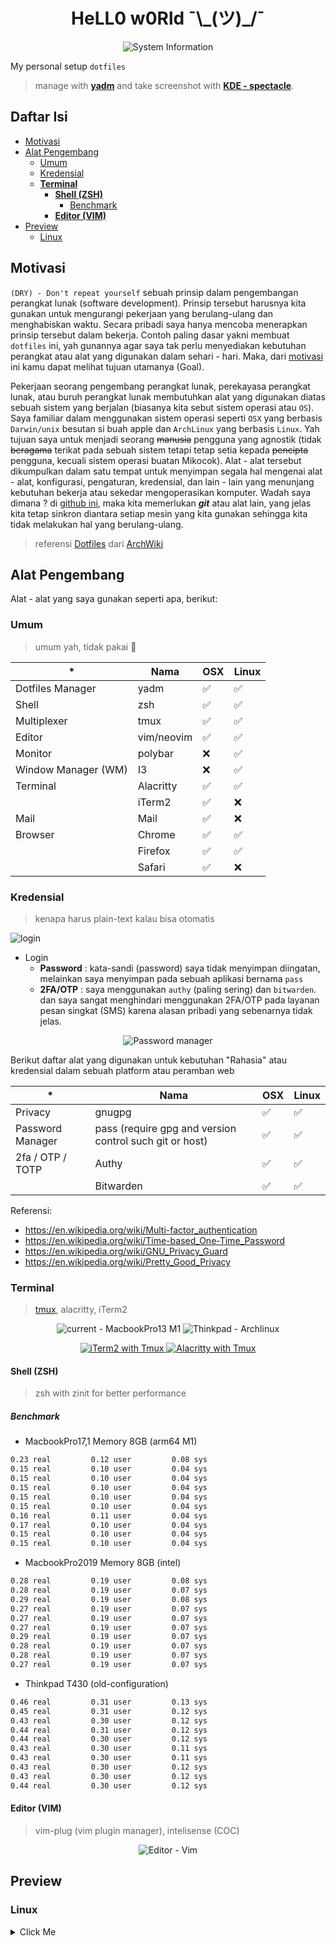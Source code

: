 <h1 align="center">
HeLL0 w0Rld ¯\_(ツ)_/¯
</h1>

<p align="center">
<img src="https://github.com/ri7nz/.dotifiles/blob/master/docs/demo.gif" alt="System Information" />
</p>


My personal setup `dotfiles`

> manage with **[yadm](https://yadm.io/)** and take screenshot with **[KDE - spectacle](https://github.com/KDE/spectacle)**.
   

## Daftar Isi

<!-- vim-markdown-toc GFM -->

* [Motivasi](#motivasi)
* [Alat Pengembang](#alat-pengembang)
  * [Umum](#umum)
  * [Kredensial](#kredensial)
  * [**Terminal**](#terminal)
    * [**Shell (ZSH)**](#shell-zsh)
      * [Benchmark](#benchmark)
    * [**Editor (VIM)**](#editor-vim)
* [Preview](#preview)
  * [Linux](#linux)

<!-- vim-markdown-toc -->

## Motivasi
`(DRY) - Don't repeat yourself` sebuah prinsip dalam pengembangan perangkat lunak (software development). Prinsip tersebut harusnya kita gunakan untuk mengurangi pekerjaan yang berulang-ulang dan menghabiskan waktu. Secara pribadi saya hanya mencoba menerapkan prinsip tersebut dalam bekerja. Contoh paling dasar yakni membuat `dotfiles` ini, yah gunannya agar saya tak perlu menyediakan kebutuhan perangkat atau alat yang digunakan dalam sehari - hari. Maka, dari [motivasi](#motivasi) ini kamu dapat melihat tujuan utamanya (Goal).
   
Pekerjaan seorang pengembang perangkat lunak, perekayasa perangkat lunak, atau buruh perangkat lunak membutuhkan alat yang digunakan diatas sebuah sistem yang berjalan (biasanya kita sebut sistem operasi atau `OS`). Saya familiar dalam menggunakan sistem operasi seperti `OSX` yang berbasis `Darwin/unix` besutan si buah apple dan `ArchLinux` yang berbasis `Linux`. Yah tujuan saya untuk menjadi seorang ~~manusia~~ pengguna yang agnostik (tidak ~~beragama~~ terikat pada sebuah sistem tetapi tetap setia kepada ~~pencipta~~ pengguna, kecuali sistem operasi buatan Mikocok). Alat - alat tersebut dikumpulkan dalam satu tempat untuk menyimpan segala hal mengenai alat - alat, konfigurasi, pengaturan, kredensial, dan lain - lain yang menunjang kebutuhan bekerja atau sekedar mengoperasikan komputer. Wadah saya dimana ? di [github ini](https://github.com/ri7nz/.dotifiles), maka kita memerlukan **_git_** atau alat lain, yang jelas kita tetap sinkron diantara setiap mesin yang kita gunakan sehingga kita tidak melakukan hal yang berulang-ulang.

> referensi [Dotfiles](https://wiki.archlinux.org/index.php/Dotfiles#User_repositories) dari [ArchWiki](https://wiki.archlinux.org)

## Alat Pengembang
Alat - alat yang saya gunakan seperti apa, berikut: 

### Umum
   
> umum yah, tidak pakai 🐷

| *                   | Nama          | OSX   | Linux  |
|---------------------|---------------|-------|--------|
| Dotfiles Manager    | yadm          | ✅    | ✅     |
| Shell               | zsh           | ✅    | ✅     |
| Multiplexer         | tmux          | ✅    | ✅     |
| Editor              | vim/neovim    | ✅    | ✅     |
| Monitor             | polybar       | ❌    | ✅     |
| Window Manager (WM) | I3            | ❌    | ✅     |
| Terminal            | Alacritty     | ✅    | ✅     |
|                     | iTerm2        | ✅    | ❌     |
| Mail                | Mail          | ✅    | ❌     |
| Browser             | Chrome        | ✅    | ✅     |
|                     | Firefox       | ✅    | ✅     |
|                     | Safari        | ✅    | ❌     |

### Kredensial 
> kenapa harus plain-text kalau bisa otomatis  

![login](http://www.plantuml.com/plantuml/proxy?cache=no&src=https://raw.github.com/ri7nz/.dotifiles/master/docs/login.txt)

* Login
  * **Password** : kata-sandi (password) saya tidak menyimpan diingatan, melainkan saya menyimpan pada sebuah aplikasi bernama `pass` 
  * **2FA/OTP** : saya menggunakan `authy` (paling sering) dan `bitwarden`. dan saya sangat menghindari menggunakan 2FA/OTP pada layanan pesan singkat (SMS) karena alasan pribadi yang sebenarnya tidak jelas.

<p align="center">
<img 
src="https://github.com/ri7nz/.dotifiles/blob/master/docs/password-manager.png" alt="Password manager" />
</p>

Berikut daftar alat yang digunakan untuk kebutuhan "Rahasia" atau kredensial dalam sebuah platform atau peramban web


| *                | Nama                                                    | OSX | Linux |
|------------------|---------------------------------------------------------|-----|-------|
| Privacy          | gnugpg                                                  | ✅  | ✅    |
| Password Manager | pass (require gpg and version control such git or host) | ✅  | ✅    |
| 2fa / OTP / TOTP | Authy                                                   | ✅  | ✅    |
|                  | Bitwarden                                               | ✅  | ✅    |

Referensi: 
- https://en.wikipedia.org/wiki/Multi-factor_authentication
- https://en.wikipedia.org/wiki/Time-based_One-Time_Password
- https://en.wikipedia.org/wiki/GNU_Privacy_Guard 
- https://en.wikipedia.org/wiki/Pretty_Good_Privacy


### **Terminal**

> [tmux](https://github.com/tmux/tmux), alacritty, iTerm2

<p align="center">

<img alt="current - MacbookPro13 M1" src="https://github.com/ri7nz/.dotifiles/blob/master/docs/sample-mac-fetch.png"/>

<img alt="Thinkpad - Archlinux " src="https://github.com/ri7nz/.dotifiles/blob/master/docs/current.png" alt="System Information" />


</p>

<p align="center">

<a href="https://iterm2.com/">
<img alt="iTerm2 with Tmux" src="https://github.com/ri7nz/.dotifiles/blob/master/docs/sample-mac-tmux.png"/>
</a>


<a href="https://github.com/alacritty/alacritty">
<img alt="Alacritty with Tmux" src="https://github.com/ri7nz/.dotifiles/blob/master/docs/sample-linux.png"/>
</a>

</p>


#### **Shell (ZSH)**

> zsh with zinit for better performance

##### Benchmark

* MacbookPro17,1 Memory 8GB (arm64  M1) 
   
```zsh
0.23 real         0.12 user         0.08 sys
0.15 real         0.10 user         0.04 sys
0.15 real         0.10 user         0.04 sys
0.15 real         0.10 user         0.04 sys
0.15 real         0.10 user         0.04 sys
0.15 real         0.10 user         0.04 sys
0.16 real         0.11 user         0.04 sys
0.17 real         0.10 user         0.04 sys
0.15 real         0.10 user         0.04 sys
0.15 real         0.10 user         0.04 sys
```
   
* MacbookPro2019 Memory 8GB (intel)
  
```zsh
0.28 real         0.19 user         0.08 sys
0.28 real         0.19 user         0.07 sys
0.29 real         0.19 user         0.08 sys
0.27 real         0.19 user         0.07 sys
0.27 real         0.19 user         0.07 sys
0.27 real         0.19 user         0.07 sys
0.29 real         0.19 user         0.07 sys
0.28 real         0.19 user         0.07 sys
0.28 real         0.19 user         0.07 sys
0.27 real         0.19 user         0.07 sys
``` 
   
* Thinkpad T430 (old-configuration)
   
```zsh
0.46 real         0.31 user         0.13 sys
0.45 real         0.31 user         0.12 sys
0.43 real         0.30 user         0.12 sys
0.44 real         0.31 user         0.12 sys
0.44 real         0.30 user         0.12 sys
0.43 real         0.30 user         0.11 sys
0.43 real         0.30 user         0.11 sys
0.43 real         0.30 user         0.12 sys
0.43 real         0.30 user         0.12 sys
0.44 real         0.30 user         0.12 sys
```
   

#### **Editor (VIM)**
> vim-plug (vim plugin manager), intelisense (COC)

<p align="center">
<img 
src="https://github.com/ri7nz/.dotifiles/blob/master/docs/sample-mac.png" alt="Editor - Vim" />
</p>


## Preview

### Linux
<details>
<summary>Click Me</summary>
<p align="center">
<h3> Linux - Menu with Rofi</h2>
<a href="#">
<img src="https://github.com/ri7nz/.dotifiles/blob/master/docs/sample-linux-menu.png"/>
</a>
</p>

<p align="center">
<h3> Linux - Clipboard Manager with Rofi + greenclip</h2>
<a href="#">
<img src="https://github.com/ri7nz/.dotifiles/blob/master/docs/sample-linux-clipboard.png"/>
</a>
</p>
</details>
